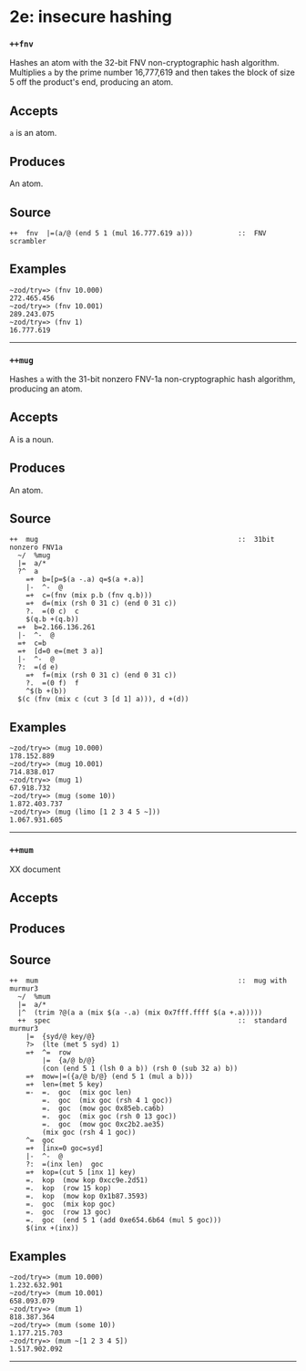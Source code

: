 # 2e: insecure hashing
### `++fnv`

Hashes an atom with the 32-bit FNV non-cryptographic hash algorithm.
Multiplies `a` by the prime number 16,777,619 and then takes the block
of size 5 off the product's end, producing an atom.

Accepts
-------

`a` is an atom.

Produces
--------

An atom.


Source
------

    ++  fnv  |=(a/@ (end 5 1 (mul 16.777.619 a)))           ::  FNV scrambler

Examples
--------

    ~zod/try=> (fnv 10.000)
    272.465.456
    ~zod/try=> (fnv 10.001)
    289.243.075
    ~zod/try=> (fnv 1)
    16.777.619



***
### `++mug`

Hashes `a` with the 31-bit nonzero FNV-1a non-cryptographic hash
algorithm, producing an atom.

Accepts
-------

A is a noun.

Produces
--------

An atom.

Source
------

    ++  mug                                                 ::  31bit nonzero FNV1a
      ~/  %mug
      |=  a/*
      ?^  a
        =+  b=[p=$(a -.a) q=$(a +.a)]
        |-  ^-  @
        =+  c=(fnv (mix p.b (fnv q.b)))
        =+  d=(mix (rsh 0 31 c) (end 0 31 c))
        ?.  =(0 c)  c
        $(q.b +(q.b))
      =+  b=2.166.136.261
      |-  ^-  @
      =+  c=b
      =+  [d=0 e=(met 3 a)]
      |-  ^-  @
      ?:  =(d e)
        =+  f=(mix (rsh 0 31 c) (end 0 31 c))
        ?.  =(0 f)  f
        ^$(b +(b))
      $(c (fnv (mix c (cut 3 [d 1] a))), d +(d))


Examples
--------

    ~zod/try=> (mug 10.000)
    178.152.889
    ~zod/try=> (mug 10.001)
    714.838.017
    ~zod/try=> (mug 1)
    67.918.732
    ~zod/try=> (mug (some 10))
    1.872.403.737
    ~zod/try=> (mug (limo [1 2 3 4 5 ~]))
    1.067.931.605



***
### `++mum`

XX document

Accepts
-------

Produces
--------

Source
------

    ++  mum                                                 ::  mug with murmur3
      ~/  %mum
      |=  a/*
      |^  (trim ?@(a a (mix $(a -.a) (mix 0x7fff.ffff $(a +.a)))))
      ++  spec                                              ::  standard murmur3
        |=  {syd/@ key/@}
        ?>  (lte (met 5 syd) 1)
        =+  ^=  row
            |=  {a/@ b/@}
            (con (end 5 1 (lsh 0 a b)) (rsh 0 (sub 32 a) b))
        =+  mow=|=({a/@ b/@} (end 5 1 (mul a b)))
        =+  len=(met 5 key)
        =-  =.  goc  (mix goc len)
            =.  goc  (mix goc (rsh 4 1 goc))
            =.  goc  (mow goc 0x85eb.ca6b)
            =.  goc  (mix goc (rsh 0 13 goc))
            =.  goc  (mow goc 0xc2b2.ae35)
            (mix goc (rsh 4 1 goc))
        ^=  goc
        =+  [inx=0 goc=syd]
        |-  ^-  @
        ?:  =(inx len)  goc
        =+  kop=(cut 5 [inx 1] key)
        =.  kop  (mow kop 0xcc9e.2d51)
        =.  kop  (row 15 kop)
        =.  kop  (mow kop 0x1b87.3593)
        =.  goc  (mix kop goc)
        =.  goc  (row 13 goc)
        =.  goc  (end 5 1 (add 0xe654.6b64 (mul 5 goc)))
        $(inx +(inx))


Examples
--------

    ~zod/try=> (mum 10.000)
    1.232.632.901
    ~zod/try=> (mum 10.001)
    658.093.079
    ~zod/try=> (mum 1)
    818.387.364
    ~zod/try=> (mum (some 10))
    1.177.215.703
    ~zod/try=> (mum ~[1 2 3 4 5])
    1.517.902.092



***
